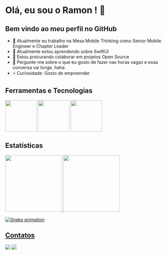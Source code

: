 # Olá, eu sou o Ramon ! 👋



## Bem vindo ao meu perfil no GitHub

- 🔭 Atualmente eu trabalho na Mesa Mobile Thinking como Senior Mobile Engineer e Chapter Leader
- 🌱 Atualmente estou aprendendo sobre SwiftUI
- 👯 Estou procurando colaborar em projetos Open Source
- 💬 Pergunte-me sobre o que eu gosto de fazer nas horas vagas e essa conversa vai longe. haha
- ⚡ Curiosidade: Gosto de empreender



## Ferramentas e Tecnologias

<div>
<img src="https://cdn.jsdelivr.net/gh/devicons/devicon/icons/apple/apple-original.svg" width="100" height="100" />
<img src="https://cdn.jsdelivr.net/gh/devicons/devicon/icons/swift/swift-original.svg" width="100" height="100" />
<img src="https://cdn.jsdelivr.net/gh/devicons/devicon/icons/xcode/xcode-original.svg"  width="100" height="100" />
</div>
       

## Estatísticas

<div>
<a href="https://github.com/iramons">
<img height="180em" src="https://github-readme-stats.vercel.app/api/top-langs/?username=iramons&layout=compact&langs_count=7&theme=radical"/>
<img height="180em" src="https://github-readme-stats.vercel.app/api?username=iramons&show_icons=true&theme=radical&include_all_commits=true&count_private=true"/>
</div>



![Snake animation](https://github.com/iramons/iramons/blob/output/github-contribution-grid-snake.svg)


## Contatos

<div>
<a href = "mailto:tebram.dev@gmail.com"><img src="https://img.shields.io/badge/Gmail-D14836?style=for-the-badge&logo=gmail&logoColor=white" target="_blank"></a>
<a href="https://www.linkedin.com/in/marbet-ramon-673b9b103" target="_blank"><img src="https://img.shields.io/badge/-LinkedIn-%230077B5?style=for-the-badge&logo=linkedin&logoColor=white" target="_blank"></a>   
</div>
